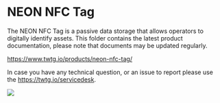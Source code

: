 # NEON NFC Tag

The NEON NFC Tag is a passive data storage that allows operators to digitally identify assets. This folder contains the latest product documentation, please note that documents may be updated regularly.

https://www.twtg.io/products/neon-nfc-tag/

In case you have any technical question, or an issue to report please use the https://twtg.io/servicedesk.

![](../.resources/nfc.jpg) 

